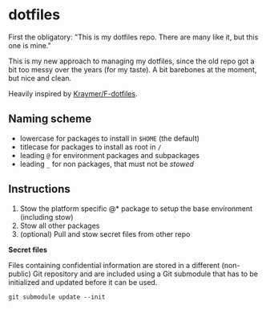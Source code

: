 # dotfiles

First the obligatory: "This is my dotfiles repo. There are many like it, but this one is mine."

This is my new approach to managing my dotfiles, since the old repo got a bit too messy over the years (for my taste).
A bit barebones at the moment, but nice and clean.

Heavily inspired by [Kraymer/F-dotfiles](https://github.com/Kraymer/F-dotfiles).

## Naming scheme

- lowercase for packages to install in `$HOME` (the default)
- titlecase for packages to install as root in `/`
- leading `@` for environment packages and subpackages
- leading `_` for non packages, that must not be *stowed*

## Instructions

1. Stow the platform specific @* package to setup the base environment (including stow)
2. Stow all other packages
3. (optional) Pull and stow secret files from other repo

**Secret files**

Files containing confidential information are stored in a different (non-public) Git repository and are included using a Git submodule that has to be initialized and updated before it can be used.

    git submodule update --init
